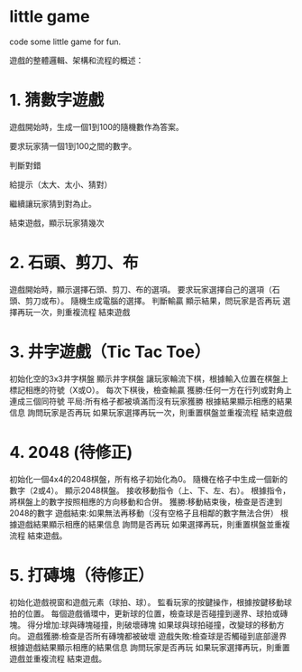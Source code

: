 # little game
code some little game for fun.

遊戲的整體邏輯、架構和流程的概述：

# 1. 猜數字遊戲
遊戲開始時，生成一個1到100的隨機數作為答案。

要求玩家猜一個1到100之間的數字。

判斷對錯

給提示（太大、太小、猜對）

繼續讓玩家猜到對為止。

結束遊戲，顯示玩家猜幾次

# 2. 石頭、剪刀、布
遊戲開始時，顯示選擇石頭、剪刀、布的選項。
要求玩家選擇自己的選項（石頭、剪刀或布）。
隨機生成電腦的選擇。
判斷輸贏
顯示結果，問玩家是否再玩
選擇再玩一次，則重複流程
結束遊戲

# 3. 井字遊戲（Tic Tac Toe）
初始化空的3x3井字棋盤
顯示井字棋盤
讓玩家輪流下棋，根據輸入位置在棋盤上標記相應的符號（X或O）。
每次下棋後，檢查輸贏
獲勝:任何一方在行列或對角上連成三個同符號
平局:所有格子都被填滿而沒有玩家獲勝
根據結果顯示相應的結果信息
詢問玩家是否再玩
如果玩家選擇再玩一次，則重置棋盤並重複流程
結束遊戲

# 4. 2048 (待修正)
初始化一個4x4的2048棋盤，所有格子初始化為0。
隨機在格子中生成一個新的數字（2或4）。
顯示2048棋盤。
接收移動指令（上、下、左、右）。
根據指令，將棋盤上的數字按照相應的方向移動和合併。
獲勝:移動結束後，檢查是否達到2048的數字
遊戲結束:如果無法再移動（沒有空格子且相鄰的數字無法合併）
根據遊戲結果顯示相應的結果信息
詢問是否再玩
如果選擇再玩，則重置棋盤並重複流程
結束遊戲。

# 5. 打磚塊（待修正）
初始化遊戲視窗和遊戲元素（球拍、球）。
監看玩家的按鍵操作，根據按鍵移動球拍的位置。
每個遊戲循環中，更新球的位置，檢查球是否碰撞到邊界、球拍或磚塊。
得分增加:球與磚塊碰撞，則破壞磚塊
如果球與球拍碰撞，改變球的移動方向。
遊戲獲勝:檢查是否所有磚塊都被破壞
遊戲失敗:檢查球是否觸碰到底部邊界
根據遊戲結果顯示相應的結果信息
詢問玩家是否再玩
如果玩家選擇再玩，則重置遊戲並重複流程
結束遊戲。
